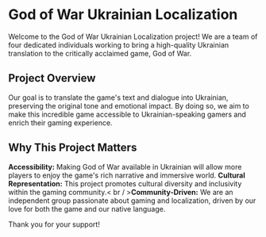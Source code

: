 # God of War Ukrainian Localization
Welcome to the God of War Ukrainian Localization project! We are a team of four dedicated individuals working to bring a high-quality Ukrainian translation to the critically acclaimed game, God of War.

## Project Overview
Our goal is to translate the game's text and dialogue into Ukrainian, preserving the original tone and emotional impact. By doing so, we aim to make this incredible game accessible to Ukrainian-speaking gamers and enrich their gaming experience.

## Why This Project Matters
**Accessibility:** Making God of War available in Ukrainian will allow more players to enjoy the game's rich narrative and immersive world.
**Cultural Representation:** This project promotes cultural diversity and inclusivity within the gaming community.< br / >**Community-Driven:** We are an independent group passionate about gaming and localization, driven by our love for both the game and our native language.

Thank you for your support!
